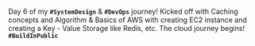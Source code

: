  Day 6 of my **`#SystemDesign`** & **`#DevOps`** journey! Kicked off with Caching concepts and Algorithm & Basics of AWS with creating EC2 instance and creating a Key - Value Storage like Redis, etc. The cloud journey begins! **`#BuildInPublic`**